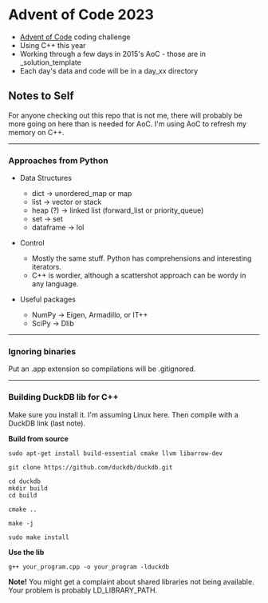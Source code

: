 # Advent of Code 2023

* [Advent of Code](https://adventofcode.com) coding challenge
* Using C++ this year
* Working through a few days in 2015's AoC - those are in _solution_template
* Each day's data and code will be in a day_xx directory


## Notes to Self

For anyone checking out this repo that is not me, there will probably be more going on here than is needed for AoC. I'm using AoC to refresh my memory on C++. 

---
### Approaches from Python
* Data Structures
  * dict -> unordered_map or map
  * list -> vector or stack
  * heap (?) -> linked list (forward_list or priority_queue)
  * set -> set
  * dataframe -> lol

* Control
  * Mostly the same stuff. Python has comprehensions and interesting iterators.
  * C++ is wordier, although a scattershot approach can be wordy in any language.

* Useful packages
  * NumPy -> Eigen, Armadillo, or IT++
  * SciPy -> Dlib

---

### Ignoring binaries
Put an .app extension so compilations will be .gitignored.

---

### Building DuckDB lib for C++

Make sure you install it. I'm assuming Linux here. Then compile with a DuckDB link (last note).


**Build from source**

`sudo apt-get install build-essential cmake llvm libarrow-dev`

`git clone https://github.com/duckdb/duckdb.git`

```
cd duckdb
mkdir build
cd build
```

`cmake ..`

`make -j`

`sudo make install`



**Use the lib**

`g++ your_program.cpp -o your_program -lduckdb`

**Note!** You might get a complaint about shared libraries not being available. Your problem is probably LD_LIBRARY_PATH. 
